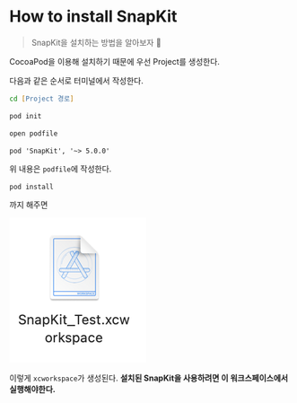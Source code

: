 # How to install SnapKit

> SnapKit을 설치하는 방법을 알아보자 📌

CocoaPod을 이용해 설치하기 때문에 우선 Project를 생성한다.

다음과 같은 순서로 터미널에서 작성한다.

```zsh
cd [Project 경로]
```

```zsh
pod init
```

```zsh
open podfile
```

```pod
pod 'SnapKit', '~> 5.0.0'
```

위 내용은 `podfile`에 작성한다.

```zsh
pod install
```

까지 해주면

![xcworkspace](images/xcworkspace.png)

이렇게 `xcworkspace`가 생성된다. **설치된 SnapKit을 사용하려면 이 워크스페이스에서 실행해야한다.**
